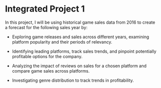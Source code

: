 # Integrated Project 1

In this project, I will be using historical game sales data from 2016 to create a forecast for the following sales year by:

- Exploring game releases and sales across different years, examining platform popularity and their periods of relevancy. 

- Identifying leading platforms, track sales trends, and pinpoint potentially profitable options for the company.

- Analyzing the impact of reviews on sales for a chosen platform and compare game sales across platforms. 

- Investigating genre distribution to track trends in profitability.


